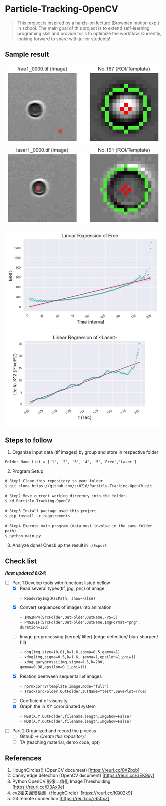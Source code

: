 # Particle-Tracking-OpenCV
> This project is inspired by a hands-on lecture (Brownian motion exp.) in school. The main goal of this project is to extend self-learning programing skill and provide tools to optimize the workflow. Currently, looking forward to share with junior students! 

## Sample result
<img src ="./Export/TrackFile/GIF/Track_Free.gif" width="500"> <img src="./Export/TrackFile/GIF/Track_Laser.gif" width="500">

<img src="./Export/TrackFile/Plot/Free.jpg" width="500"> <img src="./Export/TrackFile/Plot/Laser.jpg" width="500">


## Steps to follow
1. Organize input data (tif images) by group and store in respective folder 
```
Folder_Name_List = ['1', '2', '3', '4', '5','Free','Laser']
```

2. Program Setup
```
# Step1 Clone this repository to your folder 
$ git clone https://github.com/sc0210/Particle-Tracking-OpenCV.git

# Step2 Move current working directory into the folder.
$ cd Particle-Tracking-OpenCV

# Step3 Install package used this project 
$ pip install -r requirements

# Step4 Execute main program (data must involve in the same folder path)
$ python main.py
```
3. Analyze done! Check up the result in `./Export`

## Check list  
***(last updated 8/24***)
- [ ] Part 1 Develop tools with funcitons listed bellow 
  - [x] Read several types(tif, jpg, png) of image
    ```
    - ReadGrayImg(RscPath, show=False)
    ```
  - [x] Convert sequences of images into animation 
    ```
    - IMG2MP4(SrcFolder,OutFolder,OutName,FPS=5)
    - PNG2GIF(SrcFolder,OutFolder,OutName,ImgFormat="png", duration=120)
    ```
  - [ ] Image preprocessing (kernel/ filter) (edge detection/ blur/ sharpen/ fill)
    ```
    - dog(img,size=(0,0),k=1.6,sigma=0.5,gamma=1)
    - xdog(img,sigma=0.5,k=1.6, gamma=1,epsilon=1,phi=1)
    - xdog_garygrossi(img,sigma=0.5,k=200, gamma=0.98,epsilon=0.1,phi=10)
    ```
  - [x] Relation beetween sequentail of images 
    ```
    - normxcorr2(template,image,mode="full")
    - Track(SrcFolder,OutFolder,OutName="test",SavePlot=True)
    ```
  - [ ] Coefficient of viscosity
  - [x] Graph the in XY cororidnated system
    ```
    - MSD(X,Y,OutFolder,filename,length,ImgShow=False)
    - MDD(X,Y,OutFolder,filename,length,ImgShow=False)
    ```
 
- [ ] Part 2 Organized and record the process
  - [ ] Github -> *Create this repository!* 
  - [ ] TA (teaching material, demo code, ppt)

## References 
1. HoughCircles() (OpenCV document) [https://reurl.cc/0XZbxb]
2. Canny edge detection (OpenCV document) [https://reurl.cc/GEK9xy]
3. Python OpenCV 影像二值化 Image Thresholding [https://reurl.cc/D3Ax9e]
4. cv2霍夫圓環檢測（HoughCircle）[https://reurl.cc/KQ02k9]
5. Git remote connection [https://reurl.cc/rR50xZ]
